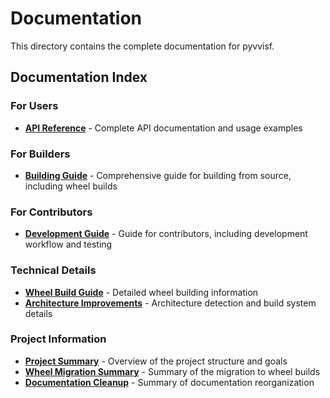 # Documentation

This directory contains the complete documentation for pyvvisf.

## Documentation Index

### For Users
- **[API Reference](API_REFERENCE.md)** - Complete API documentation and usage examples

### For Builders
- **[Building Guide](BUILDING.md)** - Comprehensive guide for building from source, including wheel builds

### For Contributors
- **[Development Guide](DEVELOPMENT.md)** - Guide for contributors, including development workflow and testing

### Technical Details
- **[Wheel Build Guide](WHEEL_BUILD_GUIDE.md)** - Detailed wheel building information
- **[Architecture Improvements](ARCHITECTURE_IMPROVEMENTS.md)** - Architecture detection and build system details

### Project Information
- **[Project Summary](PROJECT_SUMMARY.md)** - Overview of the project structure and goals
- **[Wheel Migration Summary](WHEEL_MIGRATION_SUMMARY.md)** - Summary of the migration to wheel builds
- **[Documentation Cleanup](DOCUMENTATION_CLEANUP.md)** - Summary of documentation reorganization 